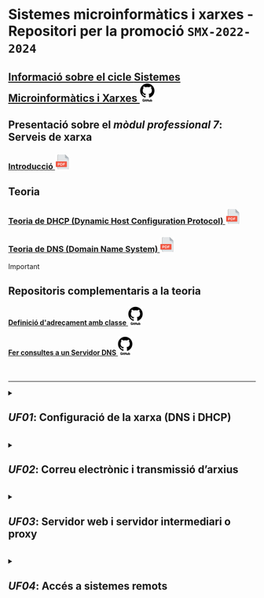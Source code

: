 # Sistemes microinformàtics i xarxes - Repositori per la promoció **```SMX-2022-2024```**

## [Informació sobre el cicle **Sistemes Microinformàtics i Xarxes ![github-logo-white-30x38.png](https://github.com/SMX-2022-2024/.github/blob/main/profile//images/github-logo-white-30x38.png)**](https://github.com/SMX-2022-2024/.github/blob/main/profile/docs/sistemes-microinformatics-i-xarxes.md)

## Presentació sobre el *mòdul professional 7*: **Serveis de xarxa**

### [**Introducció ![icona-pdf-30x30.png](https://github.com/SMX-2022-2024/.github/blob/main/profile//images/icona-pdf-30x30.png)** ](https://github.com/SMX-2022-2024/.github/blob/main/profile/manuals/smx-mp07-0001-uf01-pres0001-introduccio.pdf)

## Teoria

### [**Teoria de DHCP (Dynamic Host Configuration Protocol) ![icona-pdf-30x30.png](https://github.com/SMX-2022-2024/.github/blob/main/profile//images/icona-pdf-30x30.png)**](https://github.com/SMX-2022-2024/.github/blob/main/profile/manuals/smx-mp07-0002-uf01-pres0002-teoria-dhcp.pdf)

### [**Teoria de DNS (Domain Name System) ![icona-pdf-30x30.png](https://github.com/SMX-2022-2024/.github/blob/main/profile//images/icona-pdf-30x30.png)**](https://github.com/SMX-2022-2024/.github/blob/main/profile/manuals/smx-mp07-0003-uf01-pres0003-teoria-dns.pdf)

> [!IMPORTANT]
> ## Repositoris complementaris a la teoria
>
> #### [Definició d'adreçament amb classe ![github-logo-white-30x38.png](https://github.com/SMX-2022-2024/.github/blob/main/profile//images/github-logo-white-30x38.png)](https://github.com/SMX-2022-2024/.github/blob/main/profile/manuals/man-dns-03-definicio-d-adrecament-amb-classe.md)
> 
> #### [Fer consultes a un **Servidor DNS** ![github-logo-white-30x38.png](https://github.com/SMX-2022-2024/.github/blob/main/profile//images/github-logo-white-30x38.png)](https://github.com/SMX-2022-2024/.github/blob/main/profile/manuals/man-dns-04-consultes-a-un-servidor-dns.md)
>
><br>
>

<hr>

<details>
<summary>

## *UF01*: Configuració de la xarxa (DNS i DHCP)
</summary>

> ***MP07 UF01 A01U* - Activitat 1**
> #### [&nbsp;&nbsp;&nbsp;&nbsp; A01U - Primera activitat amb git ![github-logo-white-30x38.png](https://github.com/SMX-2022-2024/.github/blob/main/profile//images/github-logo-white-30x38.png)](https://github.com/SMX-2022-2024/a01u-primera-activitat-amb-git)

> #### [A02U Configuració d'un servidor DHCP a Win 2020 Server MP07 UF01 A02U - Activitat 2 ![github-logo-white-30x38.png](https://github.com/SMX-2022-2024/.github/blob/main/profile//images/github-logo-white-30x38.png)](https://github.com/SMX-2022-2024/a02u-configuracio-servidor-dhcp-win2020.git)
> #### [(A03U) Configuració d'un servidor DNS a Win 2020 Server MP07 UF01 A03U - Teoria 3 ![github-logo-white-30x38.png](https://github.com/SMX-2022-2024/.github/blob/main/profile//images/github-logo-white-30x38.png)](https://github.com/SMX-2022-2024/a03u-teoria-i-configuracio-servidor-dns-win2020.git)
> #### [(A04U) Creació d'una nova zona de DNS a Win 2020 Server MP07 UF01 A04U - Activitat 4 ![github-logo-white-30x38.png](https://github.com/SMX-2022-2024/.github/blob/main/profile//images/github-logo-white-30x38.png)](https://github.com/SMX-2022-2024/a04u-configuracio-servidor-dns-win2020.git)
> #### [(A05U) Configuració per que els servidors es vegin entre ells MP07 UF01 A05U - Activitat 5 ![github-logo-white-30x38.png](https://github.com/SMX-2022-2024/.github/blob/main/profile//images/github-logo-white-30x38.png)](https://github.com/SMX-2022-2024/a05u-configuracio-servidors-dns-classe.git)
> <hr>
</details>

<br>

<details>
<summary>

## *UF02*: **Correu electrònic i transmissió d’arxius**
</summary>

> 
> #### [***(A061)* PrestaShop amb docker compose** *MP07 UF02 A06U - Activitat 6 (1a part)* ![github-logo-white-30x38.png](https://github.com/SMX-2022-2024/.github/blob/main/profile//images/github-logo-white-30x38.png)](https://github.com/SMX-2022-2024/a061-activitat-prestashop-amb-docker-compose-1a-part.git)
> 
<hr>
</details>

<br>

<details>
<summary>

## *UF03*: **Servidor web i servidor intermediari o proxy**
</summary>

> 
<hr>
</details>

<br>

<details>
<summary>

## *UF04*: **Accés a sistemes remots**
</summary>

> 
<hr>
</details>

<br>
